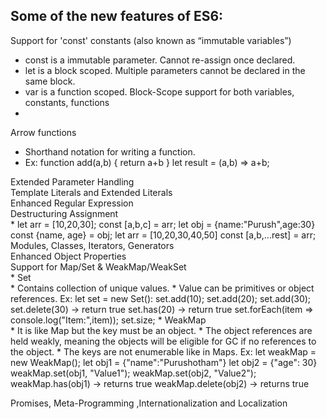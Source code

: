 Some of the new features of ES6:
--------------------------------
Support for 'const' constants (also known as “immutable variables”) <br>
   * const is a immutable parameter. Cannot re-assign once declared.
   * let is a block scoped. Multiple parameters cannot be declared in the same block.
   * var is a function scoped.
Block-Scope support for both variables, constants, functions <br>
   * 
Arrow functions <br>
   * Shorthand notation for writing a function.
   * Ex: function add(a,b) { return a+b }
          let result = (a,b) => a+b;
          
Extended Parameter Handling <br>
Template Literals and Extended Literals <br>
Enhanced Regular Expression <br>
Destructuring Assignment <br>
    * let arr = [10,20,30];
      const [a,b,c] = arr;
      let obj = {name:"Purush",age:30}
      const {name, age} = obj;
      let arr = [10,20,30,40,50]
      const [a,b,...rest] = arr;
Modules, Classes, Iterators, Generators <br>
Enhanced Object Properties <br>
Support for Map/Set & WeakMap/WeakSet <br>
    * Set <br>
       * Contains collection of unique values.
       * Value can be primitives or object references.
       Ex: let set = new Set():
       set.add(10);
       set.add(20);
       set.add(30);
       set.delete(30) -> return true
       set.has(20) -> return true
       set.forEach(item => console.log("Item:",item));
       set.size;
    * WeakMap <br>
       * It is like Map but the key must be an object.
       * The object references are held weakly, meaning the objects will be eligible for GC if no references to the object.
       * The keys are not enumerable like in Maps.
       Ex: let weakMap = new WeakMap();
           let obj1 = {"name":"Purushotham"}
           let obj2 = {"age": 30}
           weakMap.set(obj1, "Value1");
           weakMap.set(obj2, "Value2");
           weakMap.has(obj1) -> returns true
           weakMap.delete(obj2) -> returns true
      
Promises, Meta-Programming ,Internationalization and Localization <br>
